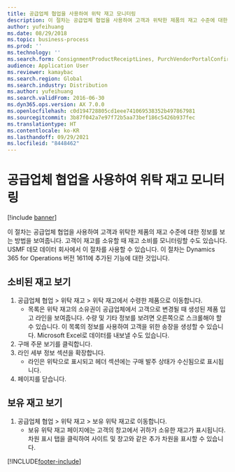 ```yaml
---
title: 공급업체 협업을 사용하여 위탁 재고 모니터링
description: 이 절차는 공급업체 협업을 사용하여 고객과 위탁한 제품의 재고 수준에 대한 정보를 보는 방법을 보여줍니다.
author: yufeihuang
ms.date: 08/29/2018
ms.topic: business-process
ms.prod: ''
ms.technology: ''
ms.search.form: ConsignmentProductReceiptLines, PurchVendorPortalConfirmedOrders, DefaultDashboard, ConsignmentVendorPortalOnhand
audience: Application User
ms.reviewer: kamaybac
ms.search.region: Global
ms.search.industry: Distribution
ms.author: yufeihuang
ms.search.validFrom: 2016-06-30
ms.dyn365.ops.version: AX 7.0.0
ms.openlocfilehash: c0d194728805cd1eee741069538352b497867981
ms.sourcegitcommit: 3b87f042a7e97f72b5aa73bef186c5426b937fec
ms.translationtype: HT
ms.contentlocale: ko-KR
ms.lasthandoff: 09/29/2021
ms.locfileid: "8448462"
---
```

# <a name="monitor-consignment-inventory-using-vendor-collaboration"></a>공급업체 협업을 사용하여 위탁 재고 모니터링

[!include [banner](../../includes/banner.md)]

이 절차는 공급업체 협업을 사용하여 고객과 위탁한 제품의 재고 수준에 대한 정보를 보는 방법을 보여줍니다. 고객이 재고를 소유할 때 재고 소비를 모니터링할 수도 있습니다. USMF 데모 데이터 회사에서 이 절차를 사용할 수 있습니다. 이 절차는 Dynamics 365 for Operations 버전 1611에 추가된 기능에 대한 것입니다.


## <a name="view-consumed-inventory"></a>소비된 재고 보기
1. 공급업체 협업 > 위탁 재고 > 위탁 재고에서 수령한 제품으로 이동합니다.
    * 목록은 위탁 재고의 소유권이 공급업체에서 고객으로 변경될 때 생성된 제품 입고 라인을 보여줍니다. 수량 및 기타 정보를 보려면 오른쪽으로 스크롤해야 할 수 있습니다. 이 목록의 정보를 사용하여 고객을 위한 송장을 생성할 수 있습니다. Microsoft Excel로 데이터를 내보낼 수도 있습니다.   
2. 구매 주문 보기를 클릭합니다.
3. 라인 세부 정보 섹션을 확장합니다.
    * 라인은 위탁으로 표시되고 헤더 섹션에는 구매 발주 상태가 수신됨으로 표시됩니다.  
4. 페이지를 닫습니다.

## <a name="view-on-hand-inventory"></a>보유 재고 보기
1. 공급업체 협업 > 위탁 재고 > 보유 위탁 재고로 이동합니다.
    * 보유 위탁 재고 페이지에는 고객의 창고에서 귀하가 소유한 재고가 표시됩니다. 차원 표시 탭을 클릭하여 사이트 및 창고와 같은 추가 차원을 표시할 수 있습니다.   



[!INCLUDE[footer-include](../../../includes/footer-banner.md)]
